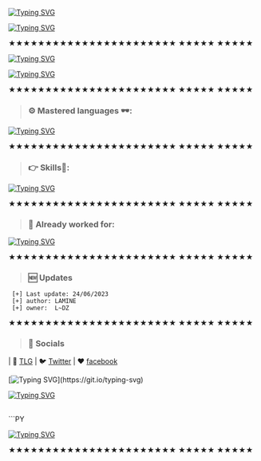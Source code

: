 [![Typing SVG](https://readme-typing-svg.demolab.com?font=Gentium+Plus&weight=900&size=45&duration=4989&pause=1000&color=75F7708D&background=4EB04500&vCenter=true&width=700&lines=👋Hello%2C+I'm+LAMIN+DZ)](https://git.io/typing-svg)

[![Typing SVG](https://readme-typing-svg.demolab.com?font=Gentium+Plus&weight=900&size=45&duration=4989&pause=1000&color=01146C&background=71FF6400&vCenter=true&width=700&height=100&lines=github.com%2Flamin-sudo)](https://git.io/typing-svg)

★★★★★★★★★★★★★★★★★★★★★★★
       ★★★★★       ★★★★★
       
[![Typing SVG](https://readme-typing-svg.demolab.com?font=Gentium+Plus&weight=700&size=39&letterSpacing=letter-spacing%3A+1px;&duration=4989&pause=1000&color=00A476&background=71FF6400&vCenter=true&width=700&height=48&lines=🚀Who+Am+I%3F)](https://git.io/typing-svg)

[![Typing SVG](https://readme-typing-svg.demolab.com?font=Gentium+Plus&weight=900&size=21&letterSpacing=letter-spacing%3A+1px;&duration=4989&pause=1000&color=4416A4&background=71FF6400&vCenter=true&width=900&height=195&lines=Full+Stack+Developer+and+System+Administration+(Sys+Admin)+Specialist;Passionate+about+web+development%2C+cloud+computing%2C+and+cybersecurity;Love+learning+new+technologies+and+sharing+knowledge+with+the+community)](https://git.io/typing-svg)

★★★★★★★★★★★★★★★★★★★★★★★
       ★★★★★       ★★★★★

> ### ⚙️ Mastered languages 🕶️:
[![Typing SVG](https://readme-typing-svg.herokuapp.com?color=F7007A&duration=400&lines=js,;python,;php,;html-css,;java,;perl,;elixir,;eris,;go,;react.js,;z-sharp;batched,;vue.js,;sqlite3,;sql,;ruby;.net;shell)](https://git.io/typing-svg)

★★★★★★★★★★★★★★★★★★★★★★★
       ★★★★★       ★★★★★

> ### 👉 Skills📍: 
[![Typing SVG](https://readme-typing-svg.herokuapp.com?color=6b34eb&duration=4000&lines=Front+End;Back+End;Full+Stack+Developer;Sys+Admin)](https://git.io/typing-svg)

★★★★★★★★★★★★★★★★★★★★★★★
       ★★★★★       ★★★★★

> ### 👋 Already worked for: 
[![Typing SVG](https://readme-typing-svg.herokuapp.com?color=ebae34&duration=50&lines=FunBot;ChillRadio;Strip;Amazon;Microsoft;Discord;Nox;VSC;Opera;Logitech;Axe;Apple;Nike;EEB;Spotify;Engine;Bluestack;Brawlstars;Critical+ops;Lacoste;Intel;Google;W3;Roblox;SublimeText;Telegram;Instagram;Spotify;deuxdollars;5$;mirlou;soundcloud;netflix;eris;Instagram;Twitter;TikTok;Nvidia;core;linux;wallpaper+engine;france+net+secu)](https://git.io/typing-svg)

★★★★★★★★★★★★★★★★★★★★★★★
       ★★★★★       ★★★★★

> ### 🆕 Updates 
 
```PY 
 [+] Last update: 24/06/2023
 [+] author: LAMINE
 [+] owner:  L~DZ
 ```
 
 ★★★★★★★★★★★★★★★★★★★★★★★
       ★★★★★       ★★★★★
 > ### 🎈 Socials 
 
 | 🐻 [TLG](https://t.me/GSMSOFTDZ) | 🐦 [Twitter](https://x.com/lamin158403)  | ❤️️ [facebook](https://www.facebook.com/share/15VUK9TSNu/)

 [![Typing SVG](https://readme-typing-svg.herokuapp.com?font=Fira+Code&weight=600&pause=1000&color=4C1B79&width=435&height=40&lines=🏆Thank+you+for+visiting!)](https://git.io/typing-svg)

[![Typing SVG](https://readme-typing-svg.herokuapp.com?font=Fira+Code&weight=600&pause=1000&color=4C1B79&width=435&height=40&lines=%22Keep+learning%2C+keep+developing!🚀%22)](https://git.io/typing-svg)
 
 <br>
 ```PY
 
[![Typing SVG](https://readme-typing-svg.herokuapp.com?font=Fira+Code&weight=900&size=27&pause=1000&color=00790B&width=435&height=39&lines=📍LAMIN+DZ)](https://git.io/typing-svg)

★★★★★★★★★★★★★★★★★★★★★★★
       ★★★★★       ★★★★★
